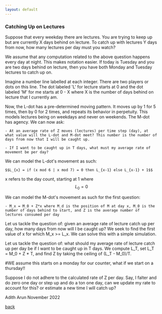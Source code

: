 ```yaml
---
layout: default
---
```



### Catching Up on Lectures

Suppose that every weekday there are lectures. You are trying to keep up but are currently X days behind on lecture. To catch up with lectures Y days from now, how many lectures per day must you watch?

We assume that any computation related to the above question happens every day at night. This makes notation easier. If today is Tuesday and you are two days behind on lecture, then you have both Monday and Tuesday lectures to catch up on. 

Imagine a number line labelled at each integer. There are two players or dots on this line. The dot labeled 'L' for lecture starts at 0 and the dot labeled 'M' for me starts at 0 - X where X is the number of days behind on lecture that I currently am. 

Now, the L-dot has a pre-determined moving pattern. It moves up by 1 for 5 times, then by 0 for 2 times, and repeats its behavior in perpetuity. This models lectures being on weekdays and never on weekends. The M-dot has agency. We can now ask: 

	- At an average rate of Z moves (lectures) per time step (day), at what value will the L-dot and M-dot meet? This number is the number of days from now that I will be caught up.

	- If I want to be caught up in T days, what must my average rate of movement be per day?

We can model the L-dot's movement as such: 
	
	$$L_{x} = if (x mod 6 | x mod 7) = 0 then L_{x-1} else L_{x-1} + 1$$ 

x refers to the day count, starting at 1 where $$L_0 = 0$$

We can model the M-dot's movement as such for the first question: 

	- M_x = M_0 + Z*x where M_d is the position of M at day x, M_0 is the number of days behind to start, and Z is the average number of lectures consumed per day


Let us tackle the question of: given an average rate of lecture catch up per day, how many days from now will I be caught up? We seek to find the first value of x for which M_x >= L_x. We can solve this with a simple simulation. 


Let us tackle the question of: what should my average rate of lecture catch up per day be if I want to be caught up in T days. We compute L_T, set L_T = M_0 + Z * T, and find Z by taking the ceiling of (L_T - M_0)/T. 

#WE assume this starts on a monday for our counter, what if we start on a thursday!!


Suppose I do not adhere to the calculated rate of Z per day. Say, I falter and do zero one day or step up and do a ton one day, can we update my rate to account for this? or estimate a new time I will catch up?

Adith Arun
November 2022

[back](./)